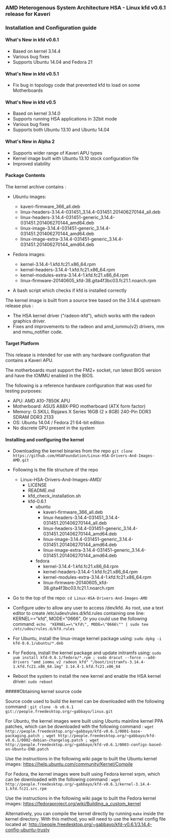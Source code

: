 ### AMD Heterogenous System Architecture HSA - Linux kfd v0.6.1 release for Kaveri

### Installation and Configuration guide

#### What's New in kfd v0.6.1

* Based on kernel 3.14.4
* Various bug fixes
* Supports Ubuntu 14.04 and Fedora 21

#### What's New in kfd v0.5.1

* Fix bug in topology code that prevented kfd to load on some Motherboards

#### What's New in kfd v0.5

* Based on kernel 3.14.0
* Supports running HSA applications in 32bit mode
* Various bug fixes
* Supports both Ubuntu 13.10 and Ubuntu 14.04

#### What's New in Alpha 2

* Supports wider range of Kaveri APU types
* Kernel image built with Ubuntu 13.10 stock configuration file
* Improved stability

#### Package Contents

The kernel archive contains : 

* Ubuntu images:
  * kaveri-firmware_366_all.deb
  * linux-headers-3.14.4-031451_3.14.4-031451.201406270144_all.deb
  * linux-headers-3.14.4-031451-generic_3.14.4-031451.201406270144_amd64.deb
  * linux-image-3.14.4-031451-generic_3.14.4-031451.201406270144_amd64.deb
  * linux-image-extra-3.14.4-031451-generic_3.14.4-031451.201406270144_amd64.deb

* Fedora images:
  * kernel-3.14.4-1.kfd.fc21.x86_64.rpm
  * kernel-headers-3.14.4-1.kfd.fc21.x86_64.rpm
  * kernel-modules-extra-3.14.4-1.kfd.fc21.x86_64.rpm
  * linux-firmware-20140605_kfd-38.gita4f3bc03.fc21.1.noarch.rpm

* A bash script which checks if kfd is installed correctly

The kernel image is built from a source tree based on the 3.14.4 upstream release plus :

* The HSA kernel driver ("radeon-kfd"), which works with the radeon graphics driver.
* Fixes and improvements to the radeon and amd_iommu(v2) drivers, mm and mmu_notifier code.

#### Target Platform

This release is intended for use with any hardware configuration that contains a Kaveri APU.

The motherboards must support the FM2+ socket, run latest BIOS version and have the
IOMMU enabled in the BIOS.

The following is a reference hardware configuration that was used for testing purposes:

* APU:            AMD A10-7850K APU
* Motherboard:    ASUS A88X-PRO motherboard (ATX form factor)
* Memory:         G.SKILL Ripjaws X Series 16GB (2 x 8GB) 240-Pin DDR3 SDRAM DDR3 2133
* OS:             Ubuntu 14.04 / Fedora 21 64-bit edition
* No discrete GPU present in the system

#### Installing and configuring the kernel

* Downloading the kernel binaries from the repo
  `git clone https://github.com/HSAFoundation/Linux-HSA-Drivers-And-Images-AMD.git`

* Following is the file structure of the repo
  
  * Linux-HSA-Drivers-And-Images-AMD/
      * LICENSE
      * README.md
      * kfd_check_installation.sh
      * kfd-0.6.1
        * ubuntu
          * kaveri-firmware_366_all.deb
          * linux-headers-3.14.4-031451_3.14.4-031451.201406270144_all.deb
          * linux-headers-3.14.4-031451-generic_3.14.4-031451.201406270144_amd64.deb
          * linux-image-3.14.4-031451-generic_3.14.4-031451.201406270144_amd64.deb
          * linux-image-extra-3.14.4-031451-generic_3.14.4-031451.201406270144_amd64.deb
        * fedora
          * kernel-3.14.4-1.kfd.fc21.x86_64.rpm
          * kernel-headers-3.14.4-1.kfd.fc21.x86_64.rpm
          * kernel-modules-extra-3.14.4-1.kfd.fc21.x86_64.rpm
          * linux-firmware-20140605_kfd-38.gita4f3bc03.fc21.1.noarch.rpm

* Go to the top of the repo:
  `cd Linux-HSA-Drivers-And-Images-AMD`

* Configure udev to allow any user to access /dev/kfd. As root, use a text editor to create /etc/udev/rules.d/kfd.rules containing one line:  
KERNEL=="kfd", MODE="0666", Or you could use the following command:
  `echo  "KERNEL==\"kfd\", MODE=\"0666\"" | sudo tee /etc/udev/rules.d/kfd.rules`

* For Ubuntu, install the linux-image kernel package using:
  `sudo dpkg -i kfd-0.6.1/ubuntu/*.deb`

* For Fedora, install the kernel package and update initramfs using:
  `sudo yum install kfd-0.6.1/fedora/*.rpm ; sudo dracut --force --add-drivers "amd_iommu_v2 radeon_kfd" "/boot/initramfs-3.14.4-1.kfd.fc21.x86_64.img" 3.14.4-1.kfd.fc21.x86_64`

* Reboot the system to install the new kernel and enable the HSA kernel driver:
  `sudo reboot`
 
#####Obtaining kernel source code 

Source code used to build the kernel can be downloaded with the following command : 
`git clone -b v0.6.1 git://people.freedesktop.org/~gabbayo/linux.git`

For Ubuntu, the kernel images were built using Ubuntu mainline kernel PPA patches, which can be downloaded with the following command :
`wget http://people.freedesktop.org/~gabbayo/kfd-v0.6.1/0001-base-packaging.patch ; wget http://people.freedesktop.org/~gabbayo/kfd-v0.6.1/0002-debian-changelog.patch ; wget http://people.freedesktop.org/~gabbayo/kfd-v0.6.1/0003-configs-based-on-Ubuntu-END.patch`

Use the instructions in the following wiki page to built the Ubuntu kernel images:
https://help.ubuntu.com/community/Kernel/Compile

For Fedora, the kernel images were built using Fedora kernel srpm, which can be downloaded with the following command :
`wget http://people.freedesktop.org/~gabbayo/kfd-v0.6.1/kernel-3.14.4-1.kfd.fc21.src.rpm`

Use the instructions in the following wiki page to built the Fedora kernel images:
https://fedoraproject.org/wiki/Building_a_custom_kernel

Alternatively, you can compile the kernel directly by running `make` inside the kernel directory. 
With this method, you will need to use the kernel config file located at:
http://people.freedesktop.org/~gabbayo/kfd-v0.6.1/3.14.4-config-ubuntu-trusty
